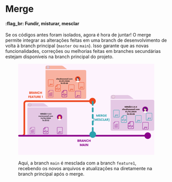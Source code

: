 # Merge

#### :flag\_br: Fundir, misturar, mesclar

Se os códigos antes foram isolados, agora é hora de juntar! O merge permite integrar as alterações feitas em uma branch de desenvolvimento de volta à branch principal (`master` ou `main`). Isso garante que as novas funcionalidades, correções ou melhorias feitas em branches secundárias estejam disponíveis na branch principal do projeto.



<figure><img src="../../../.gitbook/assets/Merge.png" alt=""><figcaption><p>Aqui, a branch <code>main</code> é mesclada com a branch <code>feature1</code>, recebendo os novos arquivos e atualizações na diretamente na branch principal após o merge.</p></figcaption></figure>
